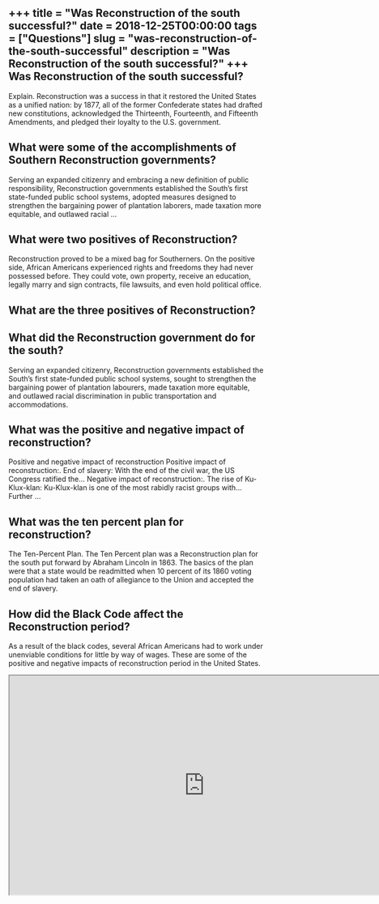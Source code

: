 +++
title = "Was Reconstruction of the south successful?"
date = 2018-12-25T00:00:00
tags = ["Questions"]
slug = "was-reconstruction-of-the-south-successful"
description = "Was Reconstruction of the south successful?"
+++
Was Reconstruction of the south successful?
-------------------------------------------

Explain. Reconstruction was a success in that it restored the United States as a unified nation: by 1877, all of the former Confederate states had drafted new constitutions, acknowledged the Thirteenth, Fourteenth, and Fifteenth Amendments, and pledged their loyalty to the U.S. government.

What were some of the accomplishments of Southern Reconstruction governments?
-----------------------------------------------------------------------------

Serving an expanded citizenry and embracing a new definition of public responsibility, Reconstruction governments established the South’s first state-funded public school systems, adopted measures designed to strengthen the bargaining power of plantation laborers, made taxation more equitable, and outlawed racial …

What were two positives of Reconstruction?
------------------------------------------

Reconstruction proved to be a mixed bag for Southerners. On the positive side, African Americans experienced rights and freedoms they had never possessed before. They could vote, own property, receive an education, legally marry and sign contracts, file lawsuits, and even hold political office.

What are the three positives of Reconstruction?
-----------------------------------------------

What did the Reconstruction government do for the south?
--------------------------------------------------------

Serving an expanded citizenry, Reconstruction governments established the South’s first state-funded public school systems, sought to strengthen the bargaining power of plantation labourers, made taxation more equitable, and outlawed racial discrimination in public transportation and accommodations.

What was the positive and negative impact of reconstruction?
------------------------------------------------------------

Positive and negative impact of reconstruction Positive impact of reconstruction:. End of slavery: With the end of the civil war, the US Congress ratified the… Negative impact of reconstruction:. The rise of Ku-Klux-klan: Ku-Klux-klan is one of the most rabidly racist groups with… Further …

What was the ten percent plan for reconstruction?
-------------------------------------------------

The Ten-Percent Plan. The Ten Percent plan was a Reconstruction plan for the south put forward by Abraham Lincoln in 1863. The basics of the plan were that a state would be readmitted when 10 percent of its 1860 voting population had taken an oath of allegiance to the Union and accepted the end of slavery.

How did the Black Code affect the Reconstruction period?
--------------------------------------------------------

As a result of the black codes, several African Americans had to work under unenviable conditions for little by way of wages. These are some of the positive and negative impacts of reconstruction period in the United States.

<iframe allow="accelerometer; autoplay; clipboard-write; encrypted-media; gyroscope; picture-in-picture" allowfullscreen="" class="__youtube_prefs__  epyt-is-override  no-lazyload" data-no-lazy="1" data-origheight="433" data-origwidth="770" data-skipgform_ajax_framebjll="" height="433" id="_ytid_47388" loading="lazy" src="https://www.youtube.com/embed/nowsS7pMApI?enablejsapi=1&autoplay=0&cc_load_policy=0&cc_lang_pref=&iv_load_policy=1&loop=0&modestbranding=0&rel=1&fs=1&playsinline=0&autohide=2&theme=dark&color=red&controls=1&" title="YouTube player" width="770"></iframe>
